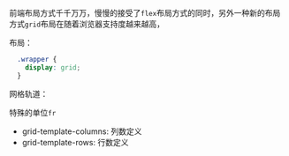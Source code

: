 


前端布局方式千千万万，慢慢的接受了`flex`布局方式的同时，另外一种新的布局方式`grid`布局在随着浏览器支持度越来越高，




布局：

```css
  .wrapper {
    display: grid;
  }
```


网格轨道：

特殊的单位`fr`

+ grid-template-columns: 列数定义
+ grid-template-rows:   行数定义


